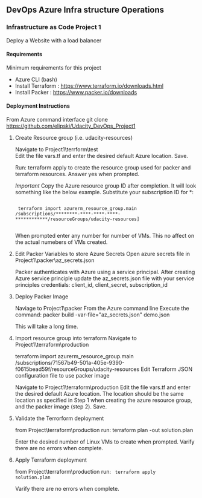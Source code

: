 ## DevOps Azure Infra structure Operations ##
### Infrastructure as Code Project 1 ###

Deploy a Website with a load balancer 

#### Requirements ####
Minimum requirements for this project

* Azure CLI (bash) 
* Install Terraform   : https://www.terraform.io/downloads.html
* Install Packer      : https://www.packer.io/downloads


#### Deployment Instructions ####

From Azure command interface git clone https://github.com/elipski/Udacity_DevOps_Project1

1. Create Resource group (i.e. udacity-resources)

    Navigate to Project1\terrform\test\
    Edit the file vars.tf and enter the desired default Azure location. Save.

    Run: terraform apply to create the resource group used for packer and terraform resources.
    Answer yes when prompted.

    *Important*
    Copy the Azure resource group ID after completion. It will look something like the below example. Substitute your subscription ID for *:

    <code>
    terraform import azurerm_resource_group.main /subscriptions/********-****-****-****-************/resourceGroups/udacity-resources]
    </code>

    When prompted enter any number for number of VMs. This no affect on the actual numebers of VMs created.

2. Edit Packer Variables to store Azure Secrets
    Open azure secrets file in Project1\packer\az_secrets.json

    Packer authenticates with Azure using a service principal. After creating Azure service principle update the az_secrets.json file with your service principles credentials: 
    client_id, 
    client_secret,
    subscription_id

3. Deploy Packer Image 

    Naviage to Project1\packer
    From the Azure command line Execute the command:
    packer build -var-file="az_secrets.json" demo.json

    This will take a long time.

4. Import resource group into terraform
    Navigate to Project1\terraform\production
    
    terraform import azurerm_resource_group.main /subscriptions/71567b49-501a-405e-9390-f0615bead59f/resourceGroups/udacity-resources
    Edit Terraform JSON configuration file to use packer image

    Navigate to Project1\terraform\production
    Edit the file vars.tf and enter the desired default Azure location. The location should be the same location as specified in Step 1 when creating the azure resource group, and the packer image (step 2). Save. 
    
5. Validate the Terrorform deployment

    from Project\terraform\production run:
    terraform plan -out solution.plan

    Enter the desired number of Linux VMs to create when prompted. 
    Varify there are no errors when complete.

6. Apply Terraform deployment  

    from Project\terraform\production run:
    <code>
    terraform apply solution.plan
    </code>
    
    Varify there are no errors when complete.